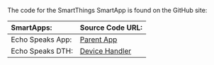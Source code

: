 The code for the SmartThings SmartApp is found on the GitHub site:

| **SmartApps:**   | **Source Code URL:**                                                                                                                                  |
|:-----------------|:------------------------------------------------------------------------------------------------------------------------------------------------------|
| Echo Speaks App: | [Parent App](https://raw.githubusercontent.com/tonesto7/echo-speaks/master/smartapps/tonesto7/echo-speaks.src/echo-speaks.groovy)                     |
| Echo Speaks DTH: | [Device Handler](https://raw.githubusercontent.com/tonesto7/echo-speaks/master/devicetypes/tonesto7/echo-speaks-device.src/echo-speaks-device.groovy) |
